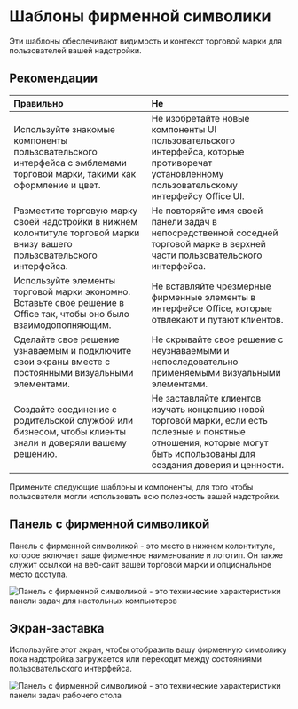 # <a name="branding-patterns"></a>Шаблоны фирменной символики

Эти шаблоны обеспечивают видимость и контекст торговой марки для пользователей вашей надстройки. 

## <a name="best-practices"></a>Рекомендации

|Правильно |Не|
|:---- |:----|
| Используйте знакомые компоненты пользовательского интерфейса с эмблемами торговой марки, такими как оформление и цвет. | Не изобретайте новые компоненты UI пользовательского интерфейса, которые противоречат установленному пользовательскому интерфейсу Office UI. | 
| Разместите торговую марку своей надстройки в нижнем колонтитуле торговой марки внизу вашего пользовательского интерфейса. | Не повторяйте имя своей панели задач в непосредственной соседней торговой марке в верхней части пользовательского интерфейса. |
| Используйте элементы торговой марки экономно. Вставьте свое решение в Office так, чтобы оно было взаимодополняющим. | Не вставляйте чрезмерные фирменные элементы в интерфейсе Office, которые отвлекают и путают клиентов. |
| Сделайте свое решение узнаваемым и подключите свои экраны вместе с постоянными визуальными элементами. | Не скрывайте свое решение с неузнаваемыми и непоследовательно применяемыми визуальными элементами. |
| Создайте соединение с родительской службой или бизнесом, чтобы клиенты знали и доверяли вашему решению. | Не заставляйте клиентов изучать концепцию новой торговой марки, если есть полезные и понятные отношения, которые могут быть использованы для создания доверия и ценности. |


Примените следующие шаблоны и компоненты, для того чтобы пользователи могли использовать всю полезность вашей надстройки.


## <a name="brand-bar"></a>Панель с фирменной символикой

Панель с фирменной символикой - это место в нижнем колонтитуле, которое включает ваше фирменное наименование и логотип. Он также служит ссылкой на веб-сайт вашей торговой марки и опциональное место доступа.

![Панель с фирменной символикой - это технические характеристики панели задач для настольных компьютеров](../images/add-in-brand-bar.png)

## <a name="splash-screen"></a>Экран-заставка

Используйте этот экран, чтобы отобразить вашу фирменную символику пока надстройка загружается или переходит между состояниями пользовательского интерфейса.

![Панель с фирменной символикой - это технические характеристики панели задач рабочего стола](../images/add-in-splash-screen.png)